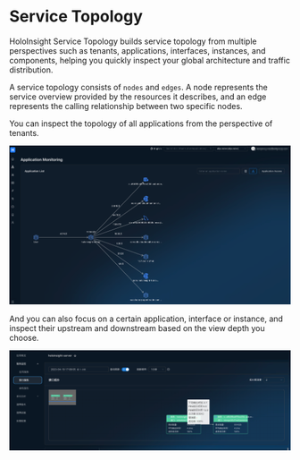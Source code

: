 # Service Topology
HoloInsight Service Topology builds service topology from multiple perspectives such as tenants, applications, interfaces, instances, and components, helping you quickly inspect your global architecture and traffic distribution.

A service topology consists of `nodes` and `edges`. A node represents the service overview provided by the resources it describes, and an edge represents the calling relationship between two specific nodes.

You can inspect the topology of all applications from the perspective of tenants.

![img.png](../../../resources/images/user-guide/apm/tenant-topology.png)

And you can also focus on a certain application, interface or instance, and inspect their upstream and downstream based on the view depth you choose.

![img_1.png](../../../resources/images/user-guide/apm/endpoint-topology.png)